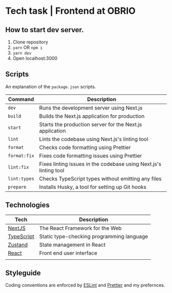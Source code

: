 # Tech task | Frontend at OBRIO

## How to start dev server.

1. Clone repository
2. `yarn` OR `npm i`
3. `yarn dev`
4. Open localhost:3000

## Scripts

An explanation of the `package.json` scripts.

| Command      | Description                                                       |
| ------------ | ----------------------------------------------------------------- |
| `dev`        | Runs the development server using Next.js                         |
| `build`      | Builds the Next.js application for production                     |
| `start`      | Starts the production server for the Next.js application          |
| `lint`       | Lints the codebase using Next.js's linting tool                   |
| `format`     | Checks code formatting using Prettier                             |
| `format:fix` | Fixes code formatting issues using Prettier                       |
| `lint:fix`   | Fixes linting issues in the codebase using Next.js's linting tool |
| `lint:types` | Checks TypeScript types without emitting any files                |
| `prepare`    | Installs Husky, a tool for setting up Git hooks                   |

## Technologies

| Tech                                          | Description                               |
| --------------------------------------------- | ----------------------------------------- |
| [NextJS](https://nextjs.org/)                 | The React Framework for the Web           |
| [TypeScript](https://www.typescriptlang.org/) | Static type-checking programming language |
| [Zustand](https://zustand-demo.pmnd.rs/)      | State management in React                 |
| [React](https://reactjs.org/)                 | Front end user interface                  |
|                                               |

## Styleguide

Coding conventions are enforced by [ESLint](.eslintrc.js) and [Prettier](.prettierrc) and my prefernces.
